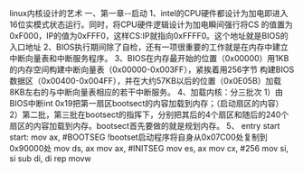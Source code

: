 linux内核设计的艺术
一、第一章--启动
1、intel的CPU硬件都设计为加电即进入16位实模式状态运行。同时，将CPU硬件逻辑设计为加电瞬间强行将CS
的值置为0xF000，IP的值为0xFFF0，这样CS:IP就指向0xFFFF0。这个地址就是BIOS的入口地址
2、BIOS执行期间除了自检，还有一项很重要的工作就是在内存中建立中断向量表和中断服务程序。
3、BIOS在内存最开始的位置（0x00000）用1KB的内存空间构建中断向量表（0x00000-0x003FF），紧挨着用256字节
构建BIOS数据区（0x00400-0x004FF），并在大约57KB以后的位置（0x0E05B）加载8KB左右的与中断向量表相应的若干中断服务。
4、加载内核：分三批次
1）由BIOS中断int 0x19把第一扇区bootsect的内容加载到内存；（启动扇区的内容）
2）第二批，第三批在bootsect的指挥下，分别把其后的4个扇区和随后的240个扇区的内容加载到内存。bootsect首先要做的就是规划内存。5、
entry start
start:
mov 	ax, #BOOTSEG 	!bootset启动程序将自身从0x07C00处复制到0x90000处
mov 	ds, ax
mov 	ax, #INITSEG
mov 	es, ax
mov 	cx, #256
mov 	si, si
sub 	di, di
rep
movw

